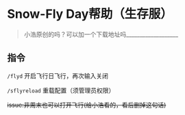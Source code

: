 # Snow-Fly Day帮助（生存服）

> 小浩原创的吗？可以加一个下载地址吗___________________

## 指令

`/flyd` 开启飞行日飞行，再次输入关闭

`/sflyreload` 重载配置（须管理员权限）

~~issue:非周末也可以打开飞行(给小浩看的，看后删掉这句话)~~
